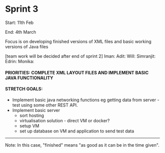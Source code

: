 # Sprint 3

Start: 11th Feb 

End: 4th March

Focus is on developing finished versions of XML files and basic working versions of Java files 

[team work will be decided after end of sprint 2]
Iman:
Adit:
Will: 
Simranjit:
Edrin:
Monika:

#### PRIORITIES: COMPLETE XML LAYOUT FILES AND IMPLEMENT BASIC JAVA FUNCTIONALITY

#### STRETCH GOALS:
- Implement basic java networking functions eg getting data from server - test using some other REST API. 
- Implement basic server 
  - sort hosting
  - virtualisation solution - direct VM or docker? 
  - setup VM 
  - set up database on VM and application to send test data 

---

Note: In this case, "finished" means "as good as it can be in the time given". 